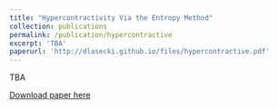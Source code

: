 ```yaml
---
title: "Hypercontractivity Via the Entropy Method"
collection: publications
permalink: /publication/hypercontractive
excerpt: 'TBA'
paperurl: 'http://dlasecki.github.io/files/hypercontractive.pdf'
---
```

TBA

[Download paper here](http://dlasecki.github.io/files/hypercontractive.pdf)
